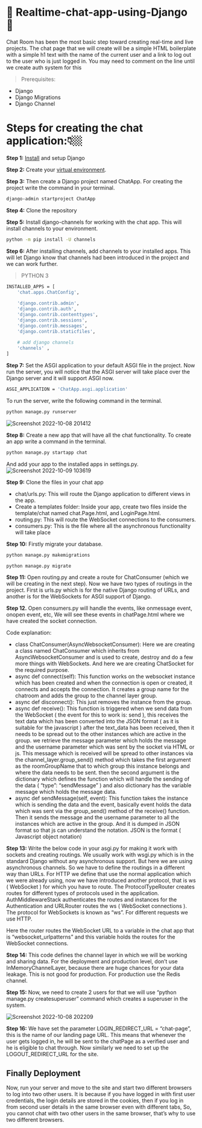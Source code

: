 # 💬 Realtime-chat-app-using-Django 💬 
 Chat Room has been the most basic step toward creating real-time and live projects. The chat page that we will create will be a simple HTML boilerplate with a simple h1 text with the name of the current user and a link to log out to the user who is just logged in. You may need to comment on the line until we create auth system for this

> Prerequisites:

* Django
* Django Migrations
* Django Channel

# Steps for creating the chat application:👇🏼
**Step 1:** [Install](https://www.geeksforgeeks.org/django-introduction-and-installation/#:~:text=activate-,Install%20Django,-%2D%20Install%20django) and setup Django

**Step 2:** Create your [virtual environment](https://www.geeksforgeeks.org/python-virtual-environment/).

**Step 3:** Then create a Django project named ChatApp. For creating the project write the command in your terminal.
```sh
django-admin startproject ChatApp
```
**Step 4:** Clone the repository

**Step 5:** Install django-channels for working with the chat app. This will install channels to your environment.
```sh
python -m pip install -U channels
```
**Step 6:** After installing channels, add channels to your installed apps. This will let Django know that channels had been introduced in the project and we can work further.
> PYTHON 3
```sh
INSTALLED_APPS = [
	'chat.apps.ChatConfig',
	
	'django.contrib.admin',
	'django.contrib.auth',
	'django.contrib.contenttypes',
	'django.contrib.sessions',
	'django.contrib.messages',
	'django.contrib.staticfiles',
	
	# add django channels
	'channels' ,
]

```
**Step 7:** Set the ASGI application to your default ASGI file in the project. Now run the server, you will notice that the ASGI server will take place over the Django server and it will support ASGI now.
```sh
ASGI_APPLICATION = 'ChatApp.asgi.application'
```
To run the server, write the following command in the terminal.
```sh
python manage.py runserver

```
![Screenshot 2022-10-08 201412](https://user-images.githubusercontent.com/102956488/194713167-1b9d803c-857e-434b-a6e6-d34ce6f3e51b.png)

**Step 8:** Create a new app that will have all the chat functionality. To create an app write a command in the terminal. 
```sh
python manage.py startapp chat
```
And add your app to the installed apps in settings.py.
![Screenshot 2022-10-09 103619](https://user-images.githubusercontent.com/102956488/194739375-b53824e4-d71b-4dc5-ad32-2bbd20535a9f.png)

**Step 9:** Clone the files in your chat app 
* chat/urls.py: This will route the Django application to different views in the app.    
* Create a templates folder: Inside your app, create two files inside the template/chat named chat.Page.html, and LoginPage.html.
* routing.py: This will route the WebSocket connections to the consumers.
* consumers.py: This is  the file where all the asynchronous functionality will take place

**Step 10:** Firstly migrate your database. 
```sh
python manage.py makemigrations
```
```sh
python manage.py migrate
```

**Step 11:** Open routing.py and create a route for ChatConsumer (which we will be creating in the next step). Now we have two types of routings in the project. First is urls.py which is for the native Django routing of URLs, and another is for the WebSockets for ASGI support of Django. 

**Step 12.** Open consumers.py will handle the events, like onmessage event, onopen event, etc, We will see these events in chatPage.html where we have created the socket connection. 

Code explanation: 

* class ChatConsumer(AsyncWebsocketConsumer): Here we are creating a class named ChatConsumer which inherits from AsyncWebsocketConsumer and is used to create, destroy and do a few more things with WebSockets. And here we are creating ChatSocket for the required purpose.
* async def connect(self): This function works on the websocket instance which has been created and when the connection is open or created, it connects and accepts the connection. It creates a group name for the chatroom and adds the group to the channel layer group. 
* async def disconnect(): This just removes the instance from the group. 
* async def receive(): This function is triggered when we send data from the WebSocket ( the event for this to work is: send ), this receives the text data which has been converted into the JSON format ( as it is suitable for the javascript ) after the text_data has been received, then it needs to be spread out to the other instances which are active in the group. we retrieve the message parameter which holds the message and the username parameter which was sent by the socket via HTML or js. This message which is received will be spread to other instances via the channel_layer.group_send() method which takes the first argument as the roomGroupName that to which group this instance belongs and where the data needs to be sent. then the second argument is the dictionary which defines the function which will handle the sending of the data ( “type”: “sendMessage” ) and also dictionary has the variable message which holds the message data.
* async def sendMessage(self, event): This function takes the instance which is sending the data and the event, basically event holds the data which was sent via the group_send() method of the receive() function. Then it sends the message and the username parameter to all the instances which are active in the group. And it is dumped in JSON format so that js can understand the notation. JSON is the format ( Javascript object notation)

**Step 13:** Write the below code in your asgi.py for making it work with sockets and creating routings. 
We usually work with wsgi.py which is in the standard Django without any asynchronous support. But here we are using asynchronous channels. So we have to define the routings in a different way than URLs. For HTTP we define that use the normal application which we were already using, now we have introduced another protocol, that is ws ( WebSocket ) for which you have to route. The ProtocolTypeRouter creates routes for different types of protocols used in the application. AuthMiddlewareStack authenticates the routes and instances for the Authentication and URLRouter routes the ws ( WebSocket connections ). The protocol for WebSockets is known as “ws”. For different requests we use HTTP.

Here the router routes the WebSocket URL to a variable in the chat app that is “websocket_urlpatterns” and this variable holds the routes for the WebSocket connections. 

**Step 14:** This code defines the channel layer in which we will be working and sharing data. For the deployment and production level, don’t use InMemoryChannelLayer, because there are huge chances for your data leakage. This is not good for production. For production use the Redis channel.

**Step 15:** Now, we need to create 2 users for that we will use “python manage.py createsuperuser” command which creates a superuser in the system. 

![Screenshot 2022-10-08 202209](https://user-images.githubusercontent.com/102956488/194713500-0b432de7-0c3d-49f4-ae6c-8d5bd26d4b55.png)

**Step 16:** We have set the parameter LOGIN_REDIRECT_URL = “chat-page”, this is the name of our landing page URL. This means that whenever the user gets logged in, he will be sent to the chatPage as a verified user and he is eligible to chat through. Now similarly we need to set up the LOGOUT_REDIRECT_URL for the site. 

## Finally Deployment
Now, run your server and move to the site and start two different browsers to log into two other users. It is because if you have logged in with first user credentials, the login details are stored in the cookies, then if you log in from second user details in the same browser even with different tabs, So, you cannot chat with two other users in the same browser, that’s why to use two different browsers. 

